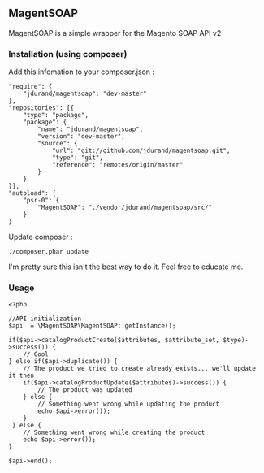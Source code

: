 ## MagentSOAP


MagentSOAP is a simple wrapper for the Magento SOAP API v2

### Installation (using composer)

Add this infomation to your composer.json :

    "require": {
        "jdurand/magentsoap": "dev-master"
    },
    "repositories": [{
        "type": "package",
        "package": {
            "name": "jdurand/magentsoap",
            "version": "dev-master",
            "source": {
                "url": "git://github.com/jdurand/magentsoap.git",
                "type": "git",
                "reference": "remotes/origin/master"
            }
        }
    }],
    "autoload": {
        "psr-0": {
            "MagentSOAP": "./vendor/jdurand/magentsoap/src/"
        }
    }

Update composer :

    ./composer.phar update


I'm pretty sure this isn't the best way to do it. Feel free to educate me.

### Usage

    <?php
    
    //API initialization
    $api  = \MagentSOAP\MagentSOAP::getInstance();
    
    if($api->catalogProductCreate($attributes, $attribute_set, $type)->success()) {
    	// Cool
    } else if($api->duplicate()) {
        // The product we tried to create already exists... we'll update it then
        if($api->catalogProductUpdate($attributes)->success()) {
            // The product was updated
        } else {
            // Something went wrong while updating the product
            echo $api->error());
        }
     } else {
        // Something went wrong while creating the product
        echo $api->error());
    }
    
    $api->end();

